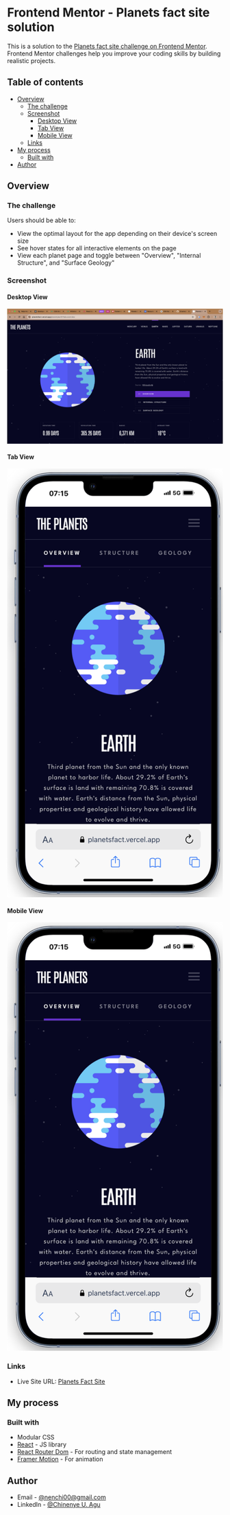 # Frontend Mentor - Planets fact site solution

This is a solution to the [Planets fact site challenge on Frontend Mentor](https://www.frontendmentor.io/challenges/planets-fact-site-gazqN8w_f). Frontend Mentor challenges help you improve your coding skills by building realistic projects. 

## Table of contents

- [Overview](#overview)
  - [The challenge](#the-challenge)
  - [Screenshot](#screenshot)
    - [Desktop View](#desktop-view)
    - [Tab View](#tab-view)
    - [Mobile View](#mobile-view)
  - [Links](#links)
- [My process](#my-process)
  - [Built with](#built-with)
- [Author](#author)


## Overview

### The challenge

Users should be able to:

- View the optimal layout for the app depending on their device's screen size
- See hover states for all interactive elements on the page
- View each planet page and toggle between "Overview", "Internal Structure", and "Surface Geology"

### Screenshot

#### Desktop View
![Desktop View](./public/planets-desktop-view.png)

#### Tab View
![Tab View](./public/planets-mobile-view.png)

#### Mobile View
![Mobile View](./public/planets-mobile-view.png)

### Links

- Live Site URL: [Planets Fact Site](https://planetsfact.vercel.app)


## My process

### Built with

- Modular CSS
- [React](https://reactjs.org/) - JS library
- [React Router Dom](https://reactrouter.com/) - For routing and state management
- [Framer Motion](https://motion.dev/) - For animation


## Author

- Email - [@nenchi00@gmail.com](mailto:nenchi00@gmail.com)
- LinkedIn - [@Chinenye U. Agu](https://www.linkedin.com/in/chinenye-u-agu-53b715193/)
